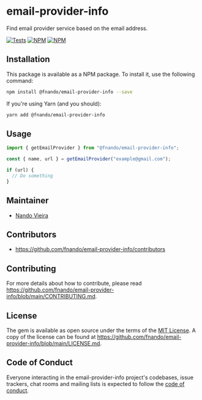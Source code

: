 # email-provider-info

Find email provider service based on the email address.

[![Tests](https://github.com/fnando/email-provider-info/workflows/node-tests/badge.svg)](https://github.com/fnando/email-provider-info)
[![NPM](https://img.shields.io/npm/v/email-provider-info.svg)](https://npmjs.org/package/email-provider-info)
[![NPM](https://img.shields.io/npm/dt/email-provider-info.svg)](https://npmjs.org/package/email-provider-info)

## Installation

This package is available as a NPM package. To install it, use the following
command:

```bash
npm install @fnando/email-provider-info --save
```

If you're using Yarn (and you should):

```bash
yarn add @fnando/email-provider-info
```

## Usage

```js
import { getEmailProvider } from "@fnando/email-provider-info";

const { name, url } = getEmailProvider("example@gmail.com");

if (url) {
  // Do something
}
```

## Maintainer

- [Nando Vieira](https://github.com/fnando)

## Contributors

- https://github.com/fnando/email-provider-info/contributors

## Contributing

For more details about how to contribute, please read
https://github.com/fnando/email-provider-info/blob/main/CONTRIBUTING.md.

## License

The gem is available as open source under the terms of the
[MIT License](https://opensource.org/licenses/MIT). A copy of the license can be
found at https://github.com/fnando/email-provider-info/blob/main/LICENSE.md.

## Code of Conduct

Everyone interacting in the email-provider-info project's codebases, issue
trackers, chat rooms and mailing lists is expected to follow the
[code of conduct](https://github.com/fnando/email-provider-info/blob/main/CODE_OF_CONDUCT.md).
